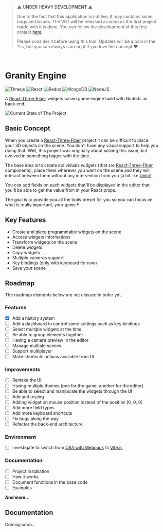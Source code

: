 > :warning: **UNDER HEAVY DEVELOPMENT** :warning: 
>
> Due to the fact that this application is not live, it may contains some bugs and issues. The V0.1 will be released as soon as the first project made with it is done.
> You can follow the development of this first project [here](https://github.com/fgarrec0397/flappy-poop).
>
> Please consider it before using this tool. Updates will be a pain in the *ss, but you can always starring it if you love the concept :heart:

<p>&nbsp;</p>

# Granity Engine 
![Threejs](https://img.shields.io/badge/threejs-black?style=for-the-badge&logo=three.js&logoColor=white)
![React](https://img.shields.io/badge/react-%2320232a.svg?style=for-the-badge&logo=react&logoColor=%2361DAFB)
![Redux](https://img.shields.io/badge/redux-%23593d88.svg?style=for-the-badge&logo=redux&logoColor=white)
![MongoDB](https://img.shields.io/badge/MongoDB-%234ea94b.svg?style=for-the-badge&logo=mongodb&logoColor=white)
![NodeJS](https://img.shields.io/badge/node.js-6DA55F?style=for-the-badge&logo=node.js&logoColor=white)

A [React-Three-Fiber](https://github.com/pmndrs/react-three-fiber) widgets based game engine build with NodeJs as back-end.

![Current State of The Project](https://i.imgur.com/umqYMA5.png)

## Basic Concept
When you create a [React-Three-Fiber](https://github.com/pmndrs/react-three-fiber) project it can be difficult to place your 3D objects on the scene. You don't have any visual support to help you doing that. Well, this project was originally about solving this issue, but evolved in something bigger with the time.

The base idea is to create individuals widgets (that are [React-Three-Fiber](https://github.com/pmndrs/react-three-fiber) components), place them wherever you want on the scene and they will interact between them without any intervention from you (a bit like [Unity](https://unity.com/)).

You can add fields on each widgets that'll be displayed in the editor that you'll be able to get the value from in your React props. 

The goal is to provide you all the tools preset for you so you can focus on what is really important, your game !!

## Key Features

* Create and place programmable widgets on the scene
* Access widgets informations
* Transform widgets on the scene
* Delete widgets
* Copy widgets
* Multiple cameras support
* Key bindings (only with keyboard for now)
* Save your scene
 
## Roadmap
The roadmap elements below are not classed in order yet.

### Features
- [x] Add a history system
- [ ] Add a dashboard to control some settings such as key bindings
- [ ] Select multiple widgets at the time
- [ ] Be able to group elements together
- [ ] Having a camera preview in the editor
- [ ] Manage multiple scenes
- [ ] Support multiplayer
- [ ] Make shortcuts actions available from UI

### Improvements
- [ ] Remake the UI
- [ ] Having multiple themes (one for the game, another for the editor)
- [ ] Be able to select and manipulate the widgets through the UI
- [ ] Add unit testing
- [ ] Adding widget on mouse position instead of the position [0, 0, 0]
- [ ] Add more field types
- [ ] Add more keyboard shortcuts
- [ ] Fix bugs along the way
- [ ] Refactor the back-end architecture

### Environment
- [ ] Investigate to switch from [CRA with Webpack](https://create-react-app.dev/) to [Vite.js](https://vitejs.dev/) 

### Documentation
- [ ] Project installation
- [ ] How it works
- [ ] Document functions in the base code
- [ ] Examples

**And more...**
 
## Documentation

Coming soon...

